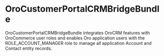 # OroCustomerPortalCRMBridgeBundle

OroCustomerPortalCRMBridgeBundle integrates OroCRM features with OroCommerce user roles and enables Oro application users with the ROLE_ACCOUNT_MANAGER role to manage all application Account and Contact entity records.
